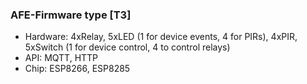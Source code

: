 ### AFE-Firmware type [T3]
- Hardware: 4xRelay, 5xLED (1 for device events, 4 for PIRs), 4xPIR, 5xSwitch (1 for device control, 4 to control relays)
- API: MQTT, HTTP
- Chip: ESP8266, ESP8285

